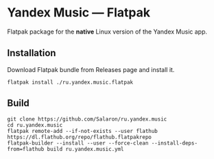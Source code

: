 # Yandex Music — Flatpak

Flatpak package for the **native** Linux version of the Yandex Music app.

## Installation

Download Flatpak bundle from Releases page and install it.

```
flatpak install ./ru.yandex.music.flatpak
```

## Build

```
git clone https://github.com/Salaron/ru.yandex.music
cd ru.yandex.music
flatpak remote-add --if-not-exists --user flathub https://dl.flathub.org/repo/flathub.flatpakrepo
flatpak-builder --install --user --force-clean --install-deps-from=flathub build ru.yandex.music.yml
```
